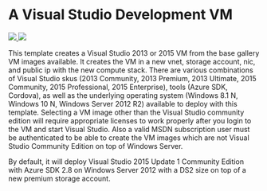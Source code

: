 # A Visual Studio Development VM

<a href="https://portal.azure.com/#create/Microsoft.Template/uri/https%3A%2F%2Fraw.githubusercontent.com%2Ftavikukko%2Fazure-quickstart-templates%2Fmaster%2Fvisual-studio-dev-vm%2Fazuredeploy.json" target="_blank">
    <img src="http://azuredeploy.net/deploybutton.png"/>
</a>
<a href="http://armviz.io/#/?load=https%3A%2F%2Fraw.githubusercontent.com%2FAzure%2Fazure-quickstart-templates%2Fmaster%2Fvisual-studio-dev-vm%2Fazuredeploy.json" target="_blank">
    <img src="http://armviz.io/visualizebutton.png"/>
</a>

This template creates a Visual Studio 2013 or 2015 VM from the base gallery VM images available.  It creates the VM in a new vnet, storage account, nic, and public ip with the new compute stack. There are various combinations of Visual Studio skus (2013 Community, 2013 Premium, 2013 Ultimate, 2015 Community, 2015 Professional, 2015 Enterprise), tools (Azure SDK, Cordova), as well as the underlying operating system (Windows 8.1 N, Windows 10 N, Windows Server 2012 R2) available to deploy with this template.  Selecting a VM image other than the Visual Studio community edition will require appropriate licenses to work properly after you login to the VM and start Visual Studio. Also a valid MSDN subscription user must be authenticated to be able to create the VM images which are not Visual Studio Community Edition on top of Windows Server.

By default, it will deploy Visual Studio 2015 Update 1 Community Edition with Azure SDK 2.8 on Windows Server 2012 with a DS2 size on top of a new premium storage account.
